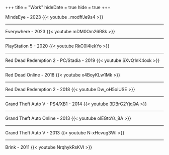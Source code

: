 +++
title = "Work"
hideDate = true
hide = true
+++

MindsEye - 2023
{{< youtube _modffJe9s4 >}}

---
Everywhere - 2023
{{< youtube mDM0Om26R8k >}}

---
PlayStation 5 - 2020
{{< youtube RkC0l4iekYo >}}

---
Red Dead Redemption 2 - PC/Stadia - 2019
{{< youtube SXvQ1nK4oxk >}}

---
Red Dead Online - 2018
{{< youtube x4BoyKLw1Mk >}}

---
Red Dead Redemption 2 - 2018
{{< youtube Dw_oH5oiUSE >}}

---
Grand Theft Auto V - PS4/XB1 - 2014
{{< youtube 3DBrG2YjqQA >}}

---
Grand Theft Auto Online - 2013
{{< youtube olEGtoYs_8A >}}

---
Grand Theft Auto V - 2013
{{< youtube N-xHcvug3WI >}}

---
Brink - 2011
{{< youtube NrqhykRsKVI >}}
